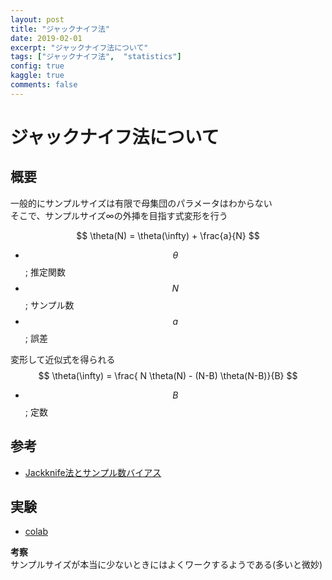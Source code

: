 ```yaml
---
layout: post
title: "ジャックナイフ法"
date: 2019-02-01
excerpt: "ジャックナイフ法について"
tags: ["ジャックナイフ法",  "statistics"]
config: true
kaggle: true
comments: false
---
```


# ジャックナイフ法について

## 概要
一般的にサンプルサイズは有限で母集団のパラメータはわからない  
そこで、サンプルサイズ∞の外挿を目指す式変形を行う  

$$
\theta(N) = \theta(\infty) + \frac{a}{N}
$$

 - $$\theta$$; 推定関数
 - $$N$$; サンプル数
 - $$a$$; 誤差

変形して近似式を得られる  
$$
\theta(\infty) = \frac{ N \theta(N) - (N-B) \theta(N-B)}{B}
$$
 - $$B$$; 定数

## 参考
 - [Jackknife法とサンプル数バイアス](https://qiita.com/kaityo256/items/174347b12717ba49263d)

## 実験
 - [colab](https://colab.research.google.com/drive/1A2bpfCJjU9Hy9X0F8sq8G3oJZFzxlcd1?usp=sharing)

**考察**  
サンプルサイズが本当に少ないときにはよくワークするようである(多いと微妙)

